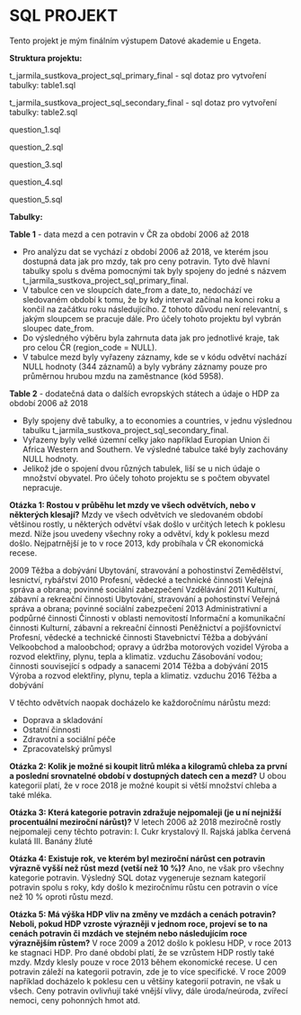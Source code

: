 # SQL PROJEKT

Tento projekt je mým finálním výstupem Datové akademie u Engeta.

**Struktura projektu:**

t_jarmila_sustkova_project_sql_primary_final - sql dotaz pro vytvoření tabulky: table1.sql

t_jarmila_sustkova_project_sql_secondary_final - sql dotaz pro vytvoření tabulky: table2.sql

question_1.sql

question_2.sql

question_3.sql

question_4.sql

question_5.sql

**Tabulky:**

**Table 1** - data mezd a cen potravin v ČR za období 2006 až 2018
- Pro analýzu dat se vychází z období 2006 až 2018, ve kterém jsou dostupná data jak pro mzdy, tak pro ceny potravin. Tyto dvě hlavní tabulky spolu s dvěma pomocnými tak byly spojeny do jedné s názvem t_jarmila_sustkova_project_sql_primary_final.
- V tabulce cen ve sloupcích date_from a date_to, nedochází ve sledovaném období k tomu, že by kdy interval začínal na konci roku a končil na začátku roku následujícího. Z tohoto důvodu není relevantní, s jakým sloupcem se pracuje dále. Pro účely tohoto projektu byl vybrán sloupec date_from.
- Do výsledného výběru byla zahrnuta data jak pro jednotlivé kraje, tak pro celou ČR (region_code = NULL). 
- V tabulce mezd byly vyřazeny záznamy, kde se v kódu odvětví nachází NULL hodnoty (344 záznamů) a byly vybrány záznamy pouze pro průměrnou hrubou mzdu na zaměstnance (kód 5958).

**Table 2** - dodatečná data o dalších evropských státech a údaje o HDP za období 2006 až 2018
- Byly spojeny dvě tabulky, a to economies a countries, v jednu výslednou tabulku t_jarmila_sustkova_project_sql_secondary_final. 
- Vyřazeny byly velké územní celky jako například Europian Union či Africa Western and Southern. Ve výsledné tabulce také byly zachovány NULL hodnoty.
- Jelikož jde o spojení dvou různých tabulek, liší se u nich údaje o množství obyvatel. Pro účely tohoto projektu se s počtem obyvatel nepracuje.


**Otázka 1: Rostou v průběhu let mzdy ve všech odvětvích, nebo v některých klesají?**
Mzdy ve všech odvětvích ve sledovaném období většinou rostly, u některých odvětví však došlo v určitých letech k poklesu mezd. Níže jsou uvedeny všechny roky a odvětví, kdy k poklesu mezd došlo. Nejpatrnější je to v roce 2013, kdy probíhala v ČR ekonomická recese.

2009	Těžba a dobývání
	Ubytování, stravování a pohostinství
	Zemědělství, lesnictví, rybářství
2010	Profesní, vědecké a technické činnosti
	Veřejná správa a obrana; povinné sociální zabezpečení
	Vzdělávání
2011	Kulturní, zábavní a rekreační činnosti
	Ubytování, stravování a pohostinství
	Veřejná správa a obrana; povinné sociální zabezpečení
2013	Administrativní a podpůrné činnosti
	Činnosti v oblasti nemovitostí
	Informační a komunikační činnosti
	Kulturní, zábavní a rekreační činnosti
	Peněžnictví a pojišťovnictví
	Profesní, vědecké a technické činnosti
	Stavebnictví
	Těžba a dobývání
	Velkoobchod a maloobchod; opravy a údržba motorových vozidel
	Výroba a rozvod elektřiny, plynu, tepla a klimatiz. vzduchu
	Zásobování vodou; činnosti související s odpady a sanacemi
2014	Těžba a dobývání
2015	Výroba a rozvod elektřiny, plynu, tepla a klimatiz. vzduchu
2016	Těžba a dobývání

V těchto odvětvích naopak docházelo ke každoročnímu nárůstu mezd:
- Doprava a skladování
- Ostatní činnosti
- Zdravotní a sociální péče
- Zpracovatelský průmysl

**Otázka 2: Kolik je možné si koupit litrů mléka a kilogramů chleba za první a poslední srovnatelné období v dostupných datech cen a mezd?**
U obou kategorií platí, že v roce 2018 je možné koupit si větší množství chleba a také mléka.

**Otázka 3: Která kategorie potravin zdražuje nejpomaleji (je u ní nejnižší procentuální meziroční nárůst)?**
V letech 2006 až 2018 meziročně rostly nejpomaleji ceny těchto potravin:
	I. Cukr krystalový
	II. Rajská jablka červená kulatá
	III. Banány žluté

**Otázka 4: Existuje rok, ve kterém byl meziroční nárůst cen potravin výrazně vyšší než růst mezd (vetší než 10 %)?**
Ano, ne však pro všechny kategorie potravin. Výsledný SQL dotaz vygeneruje seznam kategorií potravin spolu s roky, kdy došlo k meziročnímu růstu cen potravin o více než 10 % oproti růstu mezd. 

**Otázka 5: Má výška HDP vliv na změny ve mzdách a cenách potravin? Neboli, pokud HDP vzroste výrazněji v jednom roce, projeví se to na cenách potravin či mzdách ve stejném nebo následujícím roce výraznějším růstem?**
V roce 2009 a 2012 došlo k poklesu HDP, v roce 2013 ke stagnaci HDP.
Pro dané období platí, že se vzrůstem HDP rostly také mzdy. Mzdy klesly pouze v roce 2013 během ekonomické recese.
U cen potravin záleží na kategorii potravin, zde je to více specifické. V roce 2009 například docházelo k poklesu cen u většiny kategorií potravin, ne však u všech. Ceny potravin ovlivňují také vnější vlivy, dále úroda/neúroda, zvířecí nemoci, ceny pohonných hmot atd.